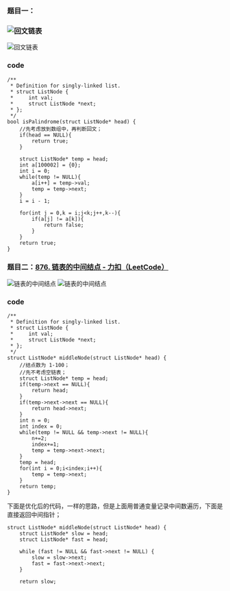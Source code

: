 ### 题目一：

### ![回文链表](https://younglion.oss-cn-beijing.aliyuncs.com/%E5%B1%8F%E5%B9%95%E6%88%AA%E5%9B%BE%202024-04-05%20180653.png)

![回文链表](https://younglion.oss-cn-beijing.aliyuncs.com/%E5%B1%8F%E5%B9%95%E6%88%AA%E5%9B%BE%202024-04-05%20180645.png)

### code

```
/**
 * Definition for singly-linked list.
 * struct ListNode {
 *     int val;
 *     struct ListNode *next;
 * };
 */
bool isPalindrome(struct ListNode* head) {
    //先考虑放到数组中，再判断回文；
    if(head == NULL){
        return true;
    }

    struct ListNode* temp = head;
    int a[100002] = {0};
    int i = 0;
    while(temp != NULL){
        a[i++] = temp->val;
        temp = temp->next;
    }
    i = i - 1;

    for(int j = 0,k = i;j<k;j++,k--){
        if(a[j] != a[k]){
            return false;
        }
    }
    return true;
}
```



### 题目二：[876. 链表的中间结点 - 力扣（LeetCode）](https://leetcode.cn/problems/middle-of-the-linked-list/description/)

![链表的中间结点](https://younglion.oss-cn-beijing.aliyuncs.com/%E5%B1%8F%E5%B9%95%E6%88%AA%E5%9B%BE%202024-04-05%20182613.png)
![链表的中间结点](https://younglion.oss-cn-beijing.aliyuncs.com/%E5%B1%8F%E5%B9%95%E6%88%AA%E5%9B%BE%202024-04-05%20182606.png)



### code

```
/**
 * Definition for singly-linked list.
 * struct ListNode {
 *     int val;
 *     struct ListNode *next;
 * };
 */
struct ListNode* middleNode(struct ListNode* head) {
    //结点数为 1-100；
    //先不考虑空链表；
    struct ListNode* temp = head;
    if(temp->next == NULL){
        return head;
    }
    if(temp->next->next == NULL){
        return head->next;
    }
    int n = 0;
    int index = 0;
    while(temp != NULL && temp->next != NULL){
        n+=2;
        index+=1;
        temp = temp->next->next;
    }
    temp = head;
    for(int i = 0;i<index;i++){
        temp = temp->next;
    }
    return temp;
}
```

下面是优化后的代码，一样的思路，但是上面用普通变量记录中间数遍历，下面是直接返回中间指针；

```
struct ListNode* middleNode(struct ListNode* head) {
    struct ListNode* slow = head;
    struct ListNode* fast = head;
    
    while (fast != NULL && fast->next != NULL) {
        slow = slow->next;
        fast = fast->next->next;
    }
    
    return slow;
```

